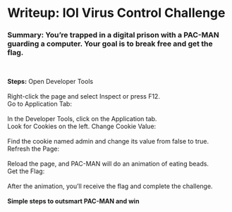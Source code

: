 # Writeup: IOI Virus Control Challenge

### Summary: You’re trapped in a digital prison with a PAC-MAN guarding a computer. Your goal is to break free and get the flag.
</br>

**Steps:** Open Developer Tools 
</br></br>
Right-click the page and select Inspect or press F12.
</br>
Go to Application Tab:
</br></br>
In the Developer Tools, click on the Application tab.
</br>
Look for Cookies on the left.
Change Cookie Value:
</br></br>
Find the cookie named admin and change its value from false to true.
</br>
Refresh the Page:
</br></br>
Reload the page, and PAC-MAN will do an animation of eating beads.
</br>
Get the Flag:
</br></br>
After the animation, you’ll receive the flag and complete the challenge.
</br></br>
**Simple steps to outsmart PAC-MAN and win**
